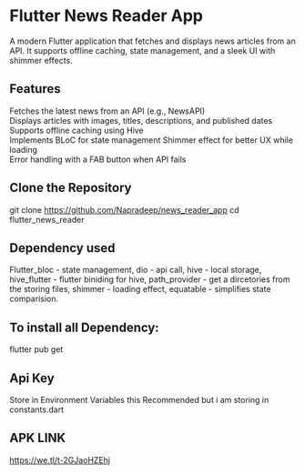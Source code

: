 # Flutter News Reader App

A modern Flutter application that fetches and displays news articles from an API. It supports offline caching, state management, and a sleek UI with shimmer effects.

## Features

Fetches the latest news from an API (e.g., NewsAPI)  
Displays articles with images, titles, descriptions, and published dates  
Supports offline caching using Hive  
Implements BLoC for state management 
Shimmer effect for better UX while loading  
Error handling with a FAB button when API fails  

## Clone the Repository  

git clone https://github.com/Napradeep/news_reader_app
cd flutter_news_reader

##  Dependency used

Flutter_bloc - state management,
dio - api call,
hive - local storage,
hive_flutter - flutter biniding for hive,
path_provider - get a dircetories from the storing files,
shimmer - loading effect,
equatable - simplifies state comparision.


## To install all Dependency:

flutter pub get

## Api Key 
   Store in Environment Variables this Recommended but i am storing in constants.dart

## APK LINK
https://we.tl/t-2GJaoHZEhj




